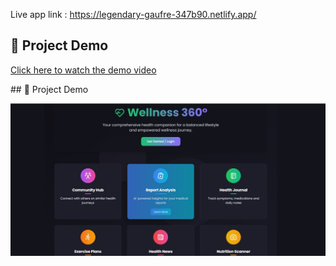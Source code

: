Live app link : https://legendary-gaufre-347b90.netlify.app/
## 🎥 Project Demo

[Click here to watch the demo video](https://github.com/Tiyasha10/mngt-for-health/releases/download/v1.0/Meet.udh-syie-bzj.-.Google.Chrome.2025-04-01.15-13-30.mp4)

 ## 🎥 Project Demo

[![Watch Demo](reports/frontpage.jpg)](https://github.com/Tiyasha10/mngt-for-health/releases/download/v1.0/Meet.udh-syie-bzj.-.Google.Chrome.2025-04-01.15-13-30.mp4)

 

